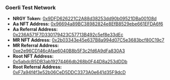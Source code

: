 ### Goerli Test Network

- **NRGY Token:** [0x9DFD626221C2A88d38253dd90b09521DBa00108d](https://goerli.etherscan.io/address/0x9DFD626221C2A88d38253dd90b09521DBa00108d)
- **Aa NFT Address:** [0x96694a89BC38982824e8EfB8529ebe661EFDA6f6](https://goerli.etherscan.io/address/0x96694a89BC38982824e8EfB8529ebe661EFDA6f6)
- **Aa Referral Address:** [0x236A571F7D330179423C57713B492c5ef8e33dEc](https://goerli.etherscan.io/address/0x236A571F7D330179423C57713B492c5ef8e33dEc)
- **MR NFT Address:** [0x2b03343e45e637B8a994d07C5e3683bcf80C19c7](https://goerli.etherscan.io/address/0x2b03343e45e637B8a994d07C5e3683bcf80C19c7)
- **MR Referral Address:** [0xe2e96CD146cAfae6040B8b5F3c2fd6A9dFa830A3](https://goerli.etherscan.io/address/0xe2e96CD146cAfae6040B8b5F3c2fd6A9dFa830A3)
- **Root NFT Address:** [0x5abdcB5DB3ab19274466db268b0F44D8a253dDDb](https://goerli.etherscan.io/address/0x5abdcB5DB3ab19274466db268b0F44D8a253dDDb)
- **Root Referral Address:** [0xF7a94f4f3e52b06CeD5DDC3373A0e641d35F9dcD](https://goerli.etherscan.io/address/0xF7a94f4f3e52b06CeD5DDC3373A0e641d35F9dcD)
